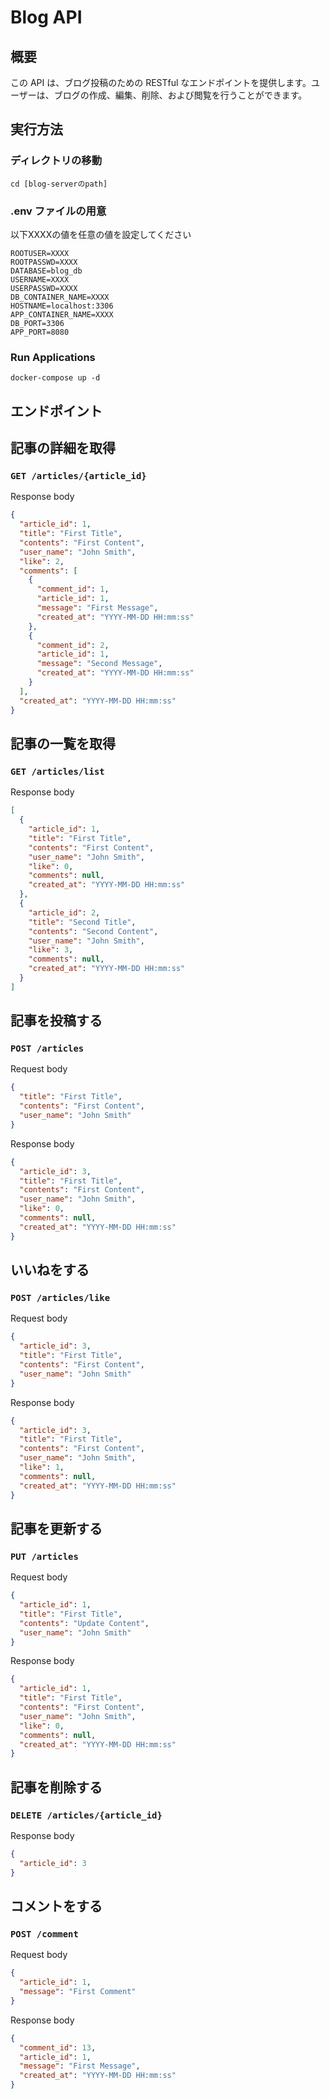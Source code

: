 # Blog API

## 概要

この API は、ブログ投稿のための RESTful なエンドポイントを提供します。ユーザーは、ブログの作成、編集、削除、および閲覧を行うことができます。

## 実行方法

### ディレクトリの移動
```
cd [blog-serverのpath] 
```

### .env ファイルの用意

以下XXXXの値を任意の値を設定してください

```
ROOTUSER=XXXX
ROOTPASSWD=XXXX
DATABASE=blog_db
USERNAME=XXXX
USERPASSWD=XXXX
DB_CONTAINER_NAME=XXXX
HOSTNAME=localhost:3306
APP_CONTAINER_NAME=XXXX
DB_PORT=3306
APP_PORT=8080
```

### Run Applications

```
docker-compose up -d
```

###

## エンドポイント

## 記事の詳細を取得

### **`GET /articles/{article_id}`**

Response body

```json
{
  "article_id": 1,
  "title": "First Title",
  "contents": "First Content",
  "user_name": "John Smith",
  "like": 2,
  "comments": [
    {
      "comment_id": 1,
      "article_id": 1,
      "message": "First Message",
      "created_at": "YYYY-MM-DD HH:mm:ss"
    },
    {
      "comment_id": 2,
      "article_id": 1,
      "message": "Second Message",
      "created_at": "YYYY-MM-DD HH:mm:ss"
    }
  ],
  "created_at": "YYYY-MM-DD HH:mm:ss"
}
```

## 記事の一覧を取得

### **`GET /articles/list`**

Response body

```json
[
  {
    "article_id": 1,
    "title": "First Title",
    "contents": "First Content",
    "user_name": "John Smith",
    "like": 0,
    "comments": null,
    "created_at": "YYYY-MM-DD HH:mm:ss"
  },
  {
    "article_id": 2,
    "title": "Second Title",
    "contents": "Second Content",
    "user_name": "John Smith",
    "like": 3,
    "comments": null,
    "created_at": "YYYY-MM-DD HH:mm:ss"
  }
]
```

## 記事を投稿する

### **`POST /articles`**

Request body

```json
{
  "title": "First Title",
  "contents": "First Content",
  "user_name": "John Smith"
}
```

Response body

```json
{
  "article_id": 3,
  "title": "First Title",
  "contents": "First Content",
  "user_name": "John Smith",
  "like": 0,
  "comments": null,
  "created_at": "YYYY-MM-DD HH:mm:ss"
}
```

## いいねをする

### **`POST /articles/like`**

Request body

```json
{
  "article_id": 3,
  "title": "First Title",
  "contents": "First Content",
  "user_name": "John Smith"
}
```

Response body

```json
{
  "article_id": 3,
  "title": "First Title",
  "contents": "First Content",
  "user_name": "John Smith",
  "like": 1,
  "comments": null,
  "created_at": "YYYY-MM-DD HH:mm:ss"
}
```

## 記事を更新する

### **`PUT /articles`**

Request body

```json
{
  "article_id": 1,
  "title": "First Title",
  "contents": "Update Content",
  "user_name": "John Smith"
}
```

Response body

```json
{
  "article_id": 1,
  "title": "First Title",
  "contents": "First Content",
  "user_name": "John Smith",
  "like": 0,
  "comments": null,
  "created_at": "YYYY-MM-DD HH:mm:ss"
}
```

## 記事を削除する

### **`DELETE /articles/{article_id}`**

Response body

```json
{
  "article_id": 3
}
```

## コメントをする

### **`POST /comment`**

Request body

```json
{
  "article_id": 1,
  "message": "First Comment"
}
```

Response body

```json
{
  "comment_id": 13,
  "article_id": 1,
  "message": "First Message",
  "created_at": "YYYY-MM-DD HH:mm:ss"
}
```
